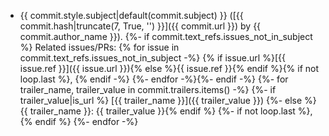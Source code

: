 - {{ commit.style.subject|default(commit.subject) }} ([{{ commit.hash|truncate(7, True, '') }}]({{ commit.url }}) by {{ commit.author_name }}).
{%- if commit.text_refs.issues_not_in_subject %} Related issues/PRs: {% for issue in commit.text_refs.issues_not_in_subject -%}
{% if issue.url %}[{{ issue.ref }}]({{ issue.url }}){% else %}{{ issue.ref }}{% endif %}{% if not loop.last %}, {% endif -%}
{%- endfor -%}{%- endif -%}
{%- for trailer_name, trailer_value in commit.trailers.items() -%}
{%- if trailer_value|is_url %} [{{ trailer_name }}]({{ trailer_value }})
{%- else %} {{ trailer_name }}: {{ trailer_value }}{% endif %}
{%- if not loop.last %},{% endif %}
{%- endfor -%}
